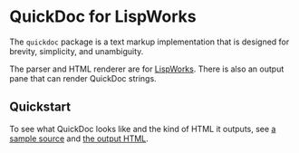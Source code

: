 # QuickDoc for LispWorks

The `quickdoc` package is a text markup implementation that is designed for brevity, simplicity, and unambiguity.

The parser and HTML renderer are for [LispWorks](http://www.lispworks.com). There is also an output pane that can render QuickDoc strings.

## Quickstart

To see what QuickDoc looks like and the kind of HTML it outputs, see [a sample source](http://raw.github.com/massung/quickdoc/master/test.txt) and [the output HTML](http://raw.github.com/massung/quickdoc/master/test.html).

